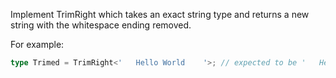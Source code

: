 Implement TrimRight<T> which takes an exact string type and returns a new string with the whitespace ending removed.

For example:

```ts
type Trimed = TrimRight<'   Hello World    '>; // expected to be '   Hello World'
```
